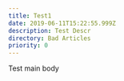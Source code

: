 ```yaml
---
title: Test1
date: 2019-06-11T15:22:55.999Z
description: Test Descr
directory: Bad Articles
priority: 0
---
```

Test main body
